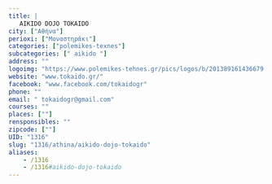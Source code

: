 ```yaml
---
title: |
   AIKIDO DOJO TOKAIDO
city: ["Αθήνα"]
perioxi: ["Μοναστηράκι"]
categories: ["polemikes-texnes"]
subcategories: [" aikido "]
address: ""
logoimg: "https://www.polemikes-tehnes.gr/pics/logos/b/201389161436679.jpg"
website: "www.tokaido.gr/"
facebook: "www.facebook.com/tokaidogr"
phone: ""
email: " tokaidogr@gmail.com"
courses: ""
places: [""]
rensponsibles: ""
zipcode: [""]
UID: "1316"
slug: "1316/athina/aikido-dojo-tokaido"
aliases:
    - /1316
    - /1316#aikido-dojo-tokaido
---
```


